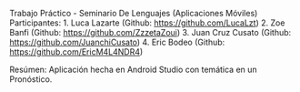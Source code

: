 Trabajo Práctico - Seminario De Lenguajes (Aplicaciones Móviles)
Participantes:
      1. Luca Lazarte (Github: https://github.com/LucaLzt)
      2. Zoe Banfi (Github: https://github.com/ZzzetaZoui)
      3. Juan Cruz Cusato (Github: https://github.com/JuanchiCusato)
      4. Eric Bodeo (Github: https://github.com/EricM4L4NDR4)

Resúmen: Aplicación hecha en Android Studio con temática en un Pronóstico.
